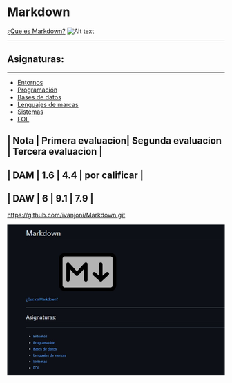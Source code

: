 # Markdown
[¿Que es Markdown?](https://www.genbeta.com/guia-de-inicio/que-es-markdown-para-que-sirve-y-como-usarlo)
![Alt text](https://cdn.iconscout.com/icon/free/png-256/markdown-3629496-3031559.png)



<HR> <H2> Asignaturas: </H2> <HR>



* [Entornos](Entornos)
* [Programación](programación)
* [Bases de datos](bases_de_datos)
* [Lenguajes de marcas](Lenguajes_de_marcas)
* [Sistemas](sistemas)
* [FOL](FOL)

  
  
  
  
 | Nota | Primera evaluacion| Segunda evaluacion | Tercera evaluacion |
  --
 | DAM  | 1.6               | 4.4                | por calificar      |
  --
 | DAW  | 6                 |        9.1         | 7.9                |
  --

  
  
  
  
  
  
 https://github.com/ivanjoni/Markdown.git
  
 ![alt text](image.jpg)
